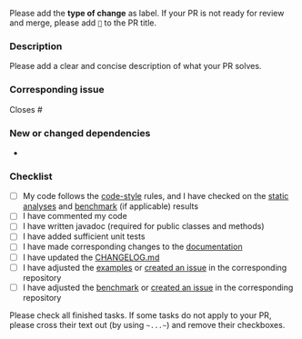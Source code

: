 Please add the **type of change** as label. If your PR is not ready for review and merge, please add `🚧` to the PR title.

### Description
Please add a clear and concise description of what your PR solves.

### Corresponding issue
Closes #

### New or changed dependencies
-

### Checklist
- [ ] My code follows the [code-style](https://github.com/GIScience/oshdb/blob/main/CONTRIBUTING.md) rules, and I have checked on the [static analyses](https://jenkins.ohsome.org/job/oshdb/view/change-requests/) and [benchmark](https://reports.ohsome.org/oshdb-benchmarks/) (if applicable) results
- [ ] I have commented my code
- [ ] I have written javadoc (required for public classes and methods)
- [ ] I have added sufficient unit tests
- [ ] I have made corresponding changes to the [documentation](https://github.com/GIScience/oshdb/tree/main/documentation)
- [ ] I have updated the [CHANGELOG.md](https://github.com/GIScience/oshdb/blob/main/CHANGELOG.md)
- [ ] I have adjusted the [examples](https://gitlab.gistools.geog.uni-heidelberg.de/giscience/big-data/ohsome/oshdb-examples) or [created an issue](https://gitlab.gistools.geog.uni-heidelberg.de/giscience/big-data/ohsome/oshdb-examples/-/issues/new) in the corresponding repository
- [ ] I have adjusted the [benchmark](https://reports.ohsome.org/oshdb-benchmarks/) or [created an issue](https://gitlab.gistools.geog.uni-heidelberg.de/giscience/big-data/ohsome/oshdb-benchmarks/-/issues/new) in the corresponding repository

Please check all finished tasks. If some tasks do not apply to your PR, please cross their text out (by using `~...~`) and remove their checkboxes.
